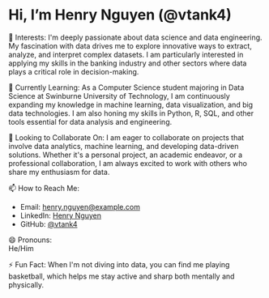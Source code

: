 # Hi, I’m Henry Nguyen (@vtank4)

👀 Interests:
I'm deeply passionate about data science and data engineering. My fascination with data drives me to explore innovative ways to extract, analyze, and interpret complex datasets. I am particularly interested in applying my skills in the banking industry and other sectors where data plays a critical role in decision-making.

🌱 Currently Learning:
As a Computer Science student majoring in Data Science at Swinburne University of Technology, I am continuously expanding my knowledge in machine learning, data visualization, and big data technologies. I am also honing my skills in Python, R, SQL, and other tools essential for data analysis and engineering.

💞️ Looking to Collaborate On: 
I am eager to collaborate on projects that involve data analytics, machine learning, and developing data-driven solutions. Whether it's a personal project, an academic endeavor, or a professional collaboration, I am always excited to work with others who share my enthusiasm for data.

📫 How to Reach Me: 
- Email: [henry.nguyen@example.com](mailto:henry.nguyen@example.com)
- LinkedIn: [Henry Nguyen](https://www.linkedin.com/in/henrynguyen/)
- GitHub: [@vtank4](https://github.com/vtank4)

😄 Pronouns:  
He/Him

⚡ Fun Fact:
When I'm not diving into data, you can find me playing basketball, which helps me stay active and sharp both mentally and physically.

<!---
vtank4/vtank4 is a ✨ special ✨ repository because its `README.md` (this file) appears on your GitHub profile.
You can click the Preview link to take a look at your changes.
--->

